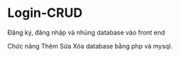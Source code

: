 # Login-CRUD
Đăng ký, đăng nhập và nhúng database vào front end

Chức năng Thêm Sửa Xóa database bằng php và mysql.
